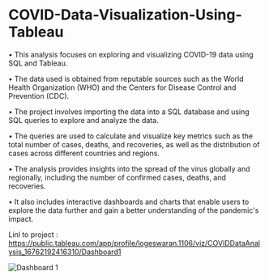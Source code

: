 # COVID-Data-Visualization-Using-Tableau


•	This analysis focuses on exploring and visualizing COVID-19 data using SQL and Tableau.

•	The data used is obtained from reputable sources such as the World Health Organization (WHO) and the Centers for Disease Control and Prevention (CDC). 

•	The project involves importing the data into a SQL database and using SQL queries to explore and analyze the data.

•	The queries are used to calculate and visualize key metrics such as the total number of cases, deaths, and recoveries, as well as the distribution of cases across different countries and regions.

•	The analysis provides insights into the spread of the virus globally and regionally, including the number of confirmed cases, deaths, and recoveries. 

•	It also includes interactive dashboards and charts that enable users to explore the data further and gain a better understanding of the pandemic's impact. 



Linl to project : https://public.tableau.com/app/profile/logeswaran.1106/viz/COVIDDataAnalysis_16762192416310/Dashboard1


![Dashboard 1](https://user-images.githubusercontent.com/111060707/218657073-1eab63f6-3093-4ff0-b932-5577fa1ff6d0.png)
